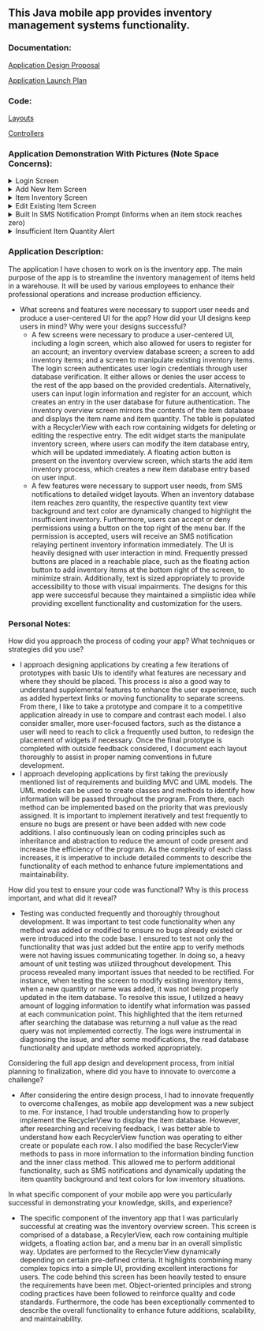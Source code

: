 ## This Java mobile app provides inventory management systems functionality.

### Documentation:
[Application Design Proposal](https://github.com/CHenshaw010/Mobile-App-Development/blob/main/App%20Design%20Proposal.pdf)

[Application Launch Plan](https://github.com/CHenshaw010/Mobile-App-Development/blob/main/App%20Launch%20Plan.pdf)

### Code:
[Layouts](https://github.com/CHenshaw010/Mobile-App-Development/tree/main/app/src/main/res/layout)

[Controllers](https://github.com/CHenshaw010/Mobile-App-Development/tree/main/app/src/main/java/com/zybooks/christianhenshawprojecttwo)

### Application Demonstration With Pictures (Note Space Concerns):
<details>
  <summary>Login Screen</summary>

  ![Login Screen](https://github.com/CHenshaw010/Mobile-App-Development/blob/7eb5098b9e37fd98ca3d57bcfbacc54aea39ebba/App%20Demo%20Pictures/Login_Screen.png)

</details>

<details>
  <summary>Add New Item Screen</summary>

  ![Add New Item Screen](https://github.com/CHenshaw010/Mobile-App-Development/blob/7eb5098b9e37fd98ca3d57bcfbacc54aea39ebba/App%20Demo%20Pictures/Add_New_Item_Screen.png)

</details>

<details>
  <summary>Item Inventory Screen</summary>

  ![Item Inventory Screen](https://github.com/CHenshaw010/Mobile-App-Development/blob/7eb5098b9e37fd98ca3d57bcfbacc54aea39ebba/App%20Demo%20Pictures/Item_Inventory_Screen.png)

</details>

<details>
  <summary>Edit Existing Item Screen</summary>

  ![Edit Existing Item Screen](https://github.com/CHenshaw010/Mobile-App-Development/blob/7eb5098b9e37fd98ca3d57bcfbacc54aea39ebba/App%20Demo%20Pictures/Edit_Item_Screen.png)

</details>

<details>
  <summary>Built In SMS Notification Prompt (Informs when an item stock reaches zero)</summary>

  ![Built In SMS Notification Prompt](https://github.com/CHenshaw010/Mobile-App-Development/blob/7eb5098b9e37fd98ca3d57bcfbacc54aea39ebba/App%20Demo%20Pictures/Built_In_SMS_Notifications.png)

</details>

<details>
  <summary>Insufficient Item Quantity Alert</summary>

  ![Insufficient Item Quantity Alert](https://github.com/CHenshaw010/Mobile-App-Development/blob/7eb5098b9e37fd98ca3d57bcfbacc54aea39ebba/App%20Demo%20Pictures/Insufficient_Item_Quantity_Alert.png)

</details>

### Application Description:
The application I have chosen to work on is the inventory app. The main purpose of the app is to streamline the inventory management of items held in a warehouse. It will be used by various employees to enhance their professional operations and increase production efficiency.
- What screens and features were necessary to support user needs and produce a user-centered UI for the app? How did your UI designs keep users in mind? Why were your designs successful?
  - A few screens were necessary to produce a user-centered UI, including a login screen, which also allowed for users to register for an account; an inventory overview database screen; a screen to add inventory items; and a screen to manipulate existing inventory items. The login screen authenticates user login credentials through user database verification. It either allows or denies the user access to the rest of the app based on the provided credentials. Alternatively, users can input login information and register for an account, which creates an entry in the user database for future authentication. The inventory overview screen mirrors the contents of the item database and displays the item name and item quantity. The table is populated with a RecyclerView with each row containing widgets for deleting or editing the respective entry. The edit widget starts the manipulate inventory screen, where users can modify the item database entry, which will be updated immediately. A floating action button is present on the inventory overview screen, which starts the add item inventory process, which creates a new item database entry based on user input.
  - A few features were necessary to support user needs, from SMS notifications to detailed widget layouts. When an inventory database item reaches zero quantity, the respective quantity text view background and text color are dynamically changed to highlight the insufficient inventory. Furthermore, users can accept or deny permissions using a button on the top right of the menu bar. If the permission is accepted, users will receive an SMS notification relaying pertinent inventory information immediately. The UI is heavily designed with user interaction in mind. Frequently pressed buttons are placed in a reachable place, such as the floating action button to add inventory items at the bottom right of the screen, to minimize strain. Additionally, text is sized appropriately to provide accessibility to those with visual impairments. The designs for this app were successful because they maintained a simplistic idea while providing excellent functionality and customization for the users.

### Personal Notes:
How did you approach the process of coding your app? What techniques or strategies did you use?
- I approach designing applications by creating a few iterations of prototypes with basic UIs to identify what features are necessary and where they should be placed. This process is also a good way to understand supplemental features to enhance the user experience, such as added hypertext links or moving functionality to separate screens. From there, I like to take a prototype and compare it to a competitive application already in use to compare and contrast each model. I also consider smaller, more user-focused factors, such as the distance a user will need to reach to click a frequently used button, to redesign the placement of widgets if necessary. Once the final prototype is completed with outside feedback considered, I document each layout thoroughly to assist in proper naming conventions in future development.
- I approach developing applications by first taking the previously mentioned list of requirements and building MVC and UML models. The UML models can be used to create classes and methods to identify how information will be passed throughout the program. From there, each method can be implemented based on the priority that was previously assigned. It is important to implement iteratively and test frequently to ensure no bugs are present or have been added with new code additions. I also continuously lean on coding principles such as inheritance and abstraction to reduce the amount of code present and increase the efficiency of the program. As the complexity of each class increases, it is imperative to include detailed comments to describe the functionality of each method to enhance future implementations and maintainability.

How did you test to ensure your code was functional? Why is this process important, and what did it reveal?
- Testing was conducted frequently and thoroughly throughout development. It was important to test code functionality when any method was added or modified to ensure no bugs already existed or were introduced into the code base. I ensured to test not only the functionality that was just added but the entire app to verify methods were not having issues communicating together. In doing so, a heavy amount of unit testing was utilized throughout development. This process revealed many important issues that needed to be rectified. For instance, when testing the screen to modify existing inventory items, when a new quantity or name was added, it was not being properly updated in the item database. To resolve this issue, I utilized a heavy amount of logging information to identify what information was passed at each communication point. This highlighted that the item returned after searching the database was returning a null value as the read query was not implemented correctly. The logs were instrumental in diagnosing the issue, and after some modifications, the read database functionality and update methods worked appropriately.

Considering the full app design and development process, from initial planning to finalization, where did you have to innovate to overcome a challenge?
- After considering the entire design process, I had to innovate frequently to overcome challenges, as mobile app development was a new subject to me. For instance, I had trouble understanding how to properly implement the RecyclerView to display the item database. However, after researching and receiving feedback, I was better able to understand how each RecyclerView function was operating to either create or populate each row. I also modified the base RecyclerView methods to pass in more information to the information binding function and the inner class method. This allowed me to perform additional functionality, such as SMS notifications and dynamically updating the item quantity background and text colors for low inventory situations.

In what specific component of your mobile app were you particularly successful in demonstrating your knowledge, skills, and experience?
- The specific component of the inventory app that I was particularly successful at creating was the inventory overview screen. This screen is comprised of a database, a RecylerView, each row containing multiple widgets, a floating action bar, and a menu bar in an overall simplistic way. Updates are performed to the RecyclerView dynamically depending on certain pre-defined criteria. It highlights combining many complex topics into a simple UI, providing excellent interactions for users. The code behind this screen has been heavily tested to ensure the requirements have been met. Object-oriented principles and strong coding practices have been followed to reinforce quality and code standards. Furthermore, the code has been exceptionally commented to describe the overall functionality to enhance future additions, scalability, and maintainability.
